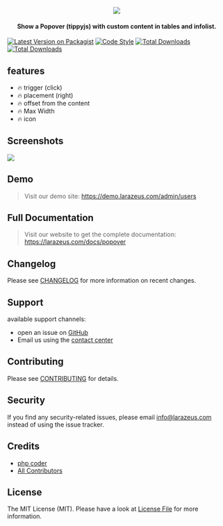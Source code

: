 <p align="center">
<a href="https://larazeus.com"><img src="https://larazeus.com/images/popover-banner.png" /></a>
</p>

<h4 align="center">Show a Popover (tippyjs) with custom content in tables and infolist.</h4>

<p align="center">

[![Latest Version on Packagist](https://img.shields.io/packagist/v/lara-zeus/popover.svg?style=flat-square)](https://packagist.org/packages/lara-zeus/popover)
[![Code Style](https://img.shields.io/github/actions/workflow/status/lara-zeus/popover/fix-php-code-style-issues.yml?label=code-style&flat-square)](https://github.com/lara-zeus/popover/actions?query=workflow%3Afix-php-code-style-issues+branch%3Amain)
[![Total Downloads](https://img.shields.io/packagist/dt/lara-zeus/popover.svg?style=flat-square)](https://packagist.org/packages/lara-zeus/popover)
[![Total Downloads](https://img.shields.io/github/stars/lara-zeus/popover?style=flat-square)](https://github.com/lara-zeus/popover)

</p>

## features
- 🔥 trigger (click)
- 🔥 placement (right)
- 🔥 offset from the content
- 🔥 Max Width
- 🔥 icon

## Screenshots

![](https://larazeus.com/images/screenshots/popover/popover-1.jpeg)

## Demo

> Visit our demo site: https://demo.larazeus.com/admin/users

## Full Documentation

> Visit our website to get the complete documentation: https://larazeus.com/docs/popover

## Changelog

Please see [CHANGELOG](CHANGELOG.md) for more information on recent changes.

## Support
available support channels:

* open an issue on [GitHub](https://github.com/lara-zeus/popover/issues)
* Email us using the [contact center](https://larazeus.com/contact-us)

## Contributing

Please see [CONTRIBUTING](CONTRIBUTING.md) for details.

## Security

If you find any security-related issues, please email info@larazeus.com instead of using the issue tracker.

## Credits

-   [php coder](https://github.com/atmonshi)
-   [All Contributors](../../contributors)

## License

The MIT License (MIT). Please have a look at [License File](LICENSE.md) for more information.
